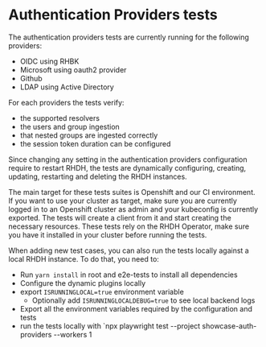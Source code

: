 # Authentication Providers tests
The authentication providers tests are currently running for the following providers:
- OIDC using RHBK 
- Microsoft using oauth2 provider
- Github
- LDAP using Active Directory

For each providers the tests verify:
- the supported resolvers
- the users and group ingestion
- that nested groups are ingested correctly
- the session token duration can be configured

Since changing any setting in the authentication providers configuration require to restart RHDH, the tests are dynamically configuring, creating, updating, restarting and deleting the RHDH instances. 

The main target for these tests suites is Openshift and our CI environment. If you want to use your cluster as target, make sure you are currently logged in to an Openshift cluster as admin and your kubeconfig is currently exported. The tests will create a client from it and start creating the necessary resources. These tests rely on the RHDH Operator, make sure you have it installed in your cluster before running the tests. 

When adding new test cases, you can also run the tests locally against a local RHDH instance. To do that, you need to:
- Run `yarn install` in root and e2e-tests to install all dependencies
- Configure the dynamic plugins locally
- export `ISRUNNINGLOCAL=true` environment variable
  - Optionally add `ISRUNNINGLOCALDEBUG=true` to see local backend logs
- Export all the environment variables required by the configuration and tests
- run the tests locally with `npx playwright test --project showcase-auth-providers --workers 1
